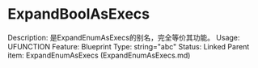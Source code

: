 # ExpandBoolAsExecs

Description: 是ExpandEnumAsExecs的别名，完全等价其功能。
Usage: UFUNCTION
Feature: Blueprint
Type: string="abc"
Status: Linked
Parent item: ExpandEnumAsExecs (ExpandEnumAsExecs.md)